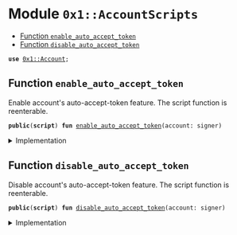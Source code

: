 
<a name="0x1_AccountScripts"></a>

# Module `0x1::AccountScripts`



-  [Function `enable_auto_accept_token`](#0x1_AccountScripts_enable_auto_accept_token)
-  [Function `disable_auto_accept_token`](#0x1_AccountScripts_disable_auto_accept_token)


<pre><code><b>use</b> <a href="Account.md#0x1_Account">0x1::Account</a>;
</code></pre>



<a name="0x1_AccountScripts_enable_auto_accept_token"></a>

## Function `enable_auto_accept_token`

Enable account's auto-accept-token feature.
The script function is reenterable.


<pre><code><b>public</b>(<b>script</b>) <b>fun</b> <a href="AccountScripts.md#0x1_AccountScripts_enable_auto_accept_token">enable_auto_accept_token</a>(account: signer)
</code></pre>



<details>
<summary>Implementation</summary>


<pre><code><b>public</b>(<b>script</b>) <b>fun</b> <a href="AccountScripts.md#0x1_AccountScripts_enable_auto_accept_token">enable_auto_accept_token</a>(account: signer) {
    <a href="Account.md#0x1_Account_set_auto_accept_token">Account::set_auto_accept_token</a>(&account, <b>true</b>);
}
</code></pre>



</details>

<a name="0x1_AccountScripts_disable_auto_accept_token"></a>

## Function `disable_auto_accept_token`

Disable account's auto-accept-token feature.
The script function is reenterable.


<pre><code><b>public</b>(<b>script</b>) <b>fun</b> <a href="AccountScripts.md#0x1_AccountScripts_disable_auto_accept_token">disable_auto_accept_token</a>(account: signer)
</code></pre>



<details>
<summary>Implementation</summary>


<pre><code><b>public</b>(<b>script</b>) <b>fun</b> <a href="AccountScripts.md#0x1_AccountScripts_disable_auto_accept_token">disable_auto_accept_token</a>(account: signer) {
    <a href="Account.md#0x1_Account_set_auto_accept_token">Account::set_auto_accept_token</a>(&account, <b>false</b>);
}
</code></pre>



</details>
